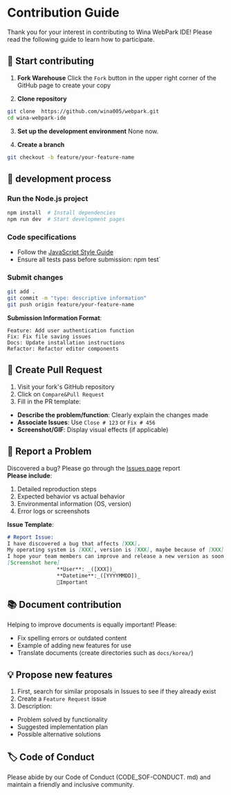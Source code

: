 # Contribution Guide

Thank you for your interest in contributing to Wina WebPark IDE! Please read the following guide to learn how to participate.  

##  🚀  Start contributing

1. **Fork Warehouse**
Click the `Fork` button in the upper right corner of the GitHub page to create your copy  

2. **Clone repository**
```bash
git clone  https://github.com/wina005/webpark.git
cd wina-webpark-ide
```

3. **Set up the development environment**
None now.

4. **Create a branch**
```bash
git checkout -b feature/your-feature-name  
```

##  🧪  development process

### Run the Node.js project
```bash
npm install  # Install dependencies
npm run dev  # Start development pages
```

### Code specifications
- Follow the [JavaScript Style Guide](https://github.com/wina005/webpark/blob/main/documents/STYLE_GUIDE.md)  
- Ensure all tests pass before submission: npm test`  

### Submit changes
```bash
git add .
git commit -m "type: descriptive information"
git push origin feature/your-feature-name
```

**Submission Information Format**:
```
Feature: Add user authentication function  
Fix: Fix file saving issues  
Docs: Update installation instructions  
Refactor: Refactor editor components  
```

##  🔁  Create Pull Request

1. Visit your fork's GitHub repository  
2. Click on `Compare&Pull Request`  
3. Fill in the PR template:  
- **Describe the problem/function**: Clearly explain the changes made  
- **Associate Issues**: Use `Close # 123` or `Fix # 456`  
- **Screenshot/GIF**: Display visual effects (if applicable)  

##  🐛  Report a Problem

Discovered a bug? Please go through the [Issues page](https://github.com/wina005/webpark/issues) report  
**Please include**:  
1. Detailed reproduction steps  
2. Expected behavior vs actual behavior  
3. Environmental information (OS, version)  
4. Error logs or screenshots

**Issue Template**:
```markdown
# Report Issue:
I have discovered a bug that affects [XXX].
My operating system is [XXX], version is [XXX], maybe because of [XXX].
I hope your team members can improve and release a new version as soon as possible.
[Screenshot here]
                **User**: _([XXX])_
                **Datetime**:_([YYYYMMDD])_
                🥇Important
```

##  📚  Document contribution
Helping to improve documents is equally important! Please:  
- Fix spelling errors or outdated content  
- Example of adding new features for use  
- Translate documents (create directories such as `docs/korea/`)  

##  💡  Propose new features
1. First, search for similar proposals in Issues to see if they already exist  
2. Create a `Feature Request` issue  
3. Description:  
- Problem solved by functionality  
- Suggested implementation plan  
- Possible alternative solutions  

##  🏷️  Code of Conduct
Please abide by our Code of Conduct (CODE_SOF-CONDUCT. md) and maintain a friendly and inclusive community.  
